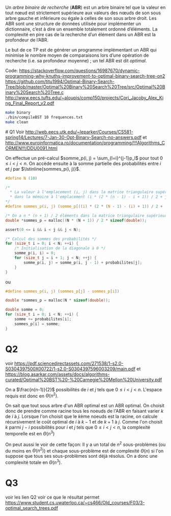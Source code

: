 Un _arbre binaire de recherche_ (**ABR**) est un arbre binaire tel que la valeur en tout nœud est strictement supérieure aux valeurs des nœuds de son sous arbre gauche et inférieure ou égale à celles de son sous arbre droit.
Les ABR sont une structure de données utilisée pour implémenter un dictionnaire, c’est à dire un ensemble totalement ordonné d’éléments. La complexité en pire cas de la recherche d’un élément dans un ABR est la profondeur de l’ABR.

Le but de ce TP est de générer un programme implémentant un ABR qui minimise le nombre moyen de
comparaisons lors d’une opération de recherche (i.e. sa profondeur moyenne) ; un tel ABR est dit _optimal_.

Code: https://stackoverflow.com/questions/16987670/dynamic-programming-why-knuths-improvement-to-optimal-binary-search-tree-on2
https://github.com/titu1994/Optimal-Binary-Search-Tree/blob/master/Optimal%20Binary%20Search%20Tree/src/Optimal%20Binary%20Search%20Tree.c
http://www.eecs.tufts.edu/~aloupis/comp150/projects/Cori_Jacoby_Alex_King_Final_Report_v2.pdf


```bash
make binary
./bin/compileBST 10 frequences.txt
make clean
```

# Q1
Voir http://web.eecs.utk.edu/~leparker/Courses/CS581-spring14/Lectures/7-Jan-30-Opt-Binary-Search-no-answers.pdf et http://www.euroinformatica.ro/documentation/programming/!!!Algorithms_CORMEN!!!/DDU0091.html

On effectue un pré-calcul $somme_p(i, j) = \sum_{l=i}^{j-1}p_l$ pour tout $0 \leq i < j < n$. On accède ensuite à la somme partielle des probabilités entre $i$ et $j$ par $\lstinline{sommes_p(i, j)}$.

```C
#define N (10)

/* 
  * La valeur à l'emplacement (i, j) dans la matrice triangulaire supérieure se trouve 
  * dans la mémoire à l'emplacement (i * (2 * (n - 1) - i + 1)) / 2 + j.
*/
#define sommes_p(i, j) (somme_p[((i) * (2 * (N - 1) - (i) + 1)) / 2 + (j)])

/* On a n * (n + 1) / 2 éléments dans la matrice triangulaire supérieure avec la diagonale centrale nulle */
double *sommes_p = malloc((N * (N + 1)) / 2 * sizeof(double));

assert(0 <= i && i < j && j < N);

/* Calcul des sommes des probabilités */
for (size_t i = 0; i < N; ++i) {
    /* Initialisation de la diagonale à 0 */
    somme_p(i, i) = 0;
    for (size_t j = i + 1; j < N; ++j) {
	    somme_p(i, j) = somme_p(i, j - 1) + probabilites[j];
    }
}
```
ou
```C
#define sommes_p(i, j) (sommes_p[j] - sommes_p[i])

double *sommes_p = malloc(N * sizeof(double));

double somme = 0;
for (size_t i = 0; i < N; ++i) {
	somme += probabilites[i];
	sommes_p[i] = somme;
}
```

# Q2
voir https://pdf.sciencedirectassets.com/271538/1-s2.0-S0304397500X00722/1-s2.0-S0304397596003209/main.pdf et https://blog.asarkar.com/assets/docs/algorithms-curated/Optimal%20BST%20-%20Carnegie%20Mellon%20University.pdf

On a $\frac{n(n-1)}{2}$ possibilités de $i$ et $j$ tels que $0 \leq i < j < n$. L'espace requis est donc en $\Theta(n^2)$.

On sait que tout sous arbre d'un ABR optimal est un ABR optimal. On choisit donc de prendre comme racine tous les noeuds de l'ABR en faisant varier $k$ de $i$ à $j$. Lorsque l'on choisit que le $k$ème noeuds est la racine, on calcule récursivement le coût optimal de $i$ à $k - 1$ et de $k + 1$ à $j$. Comme l'on choisit $k$ parmi $j - i$ possibilités pour $i$ et $j$ tels que $0 \leq i < j < n$, la complexité temporelle est en $\Theta(n^3)$

On peut aussi le voir de cette façon:
Il y a un total de $n^2$ sous-problèmes (ou du moins en $\Theta(n^2)$) et chaque sous-problème est de complexité $\Theta(n)$ si l'on suppose que tous ses sous-problèmes sont déjà résolus. On a donc une complexité totale en $\Theta(n^3)$.

# Q3
voir les lien Q2
voir ce que le résultat permet https://www.student.cs.uwaterloo.ca/~cs466/Old_courses/F03/3-optimal_search_trees.pdf
